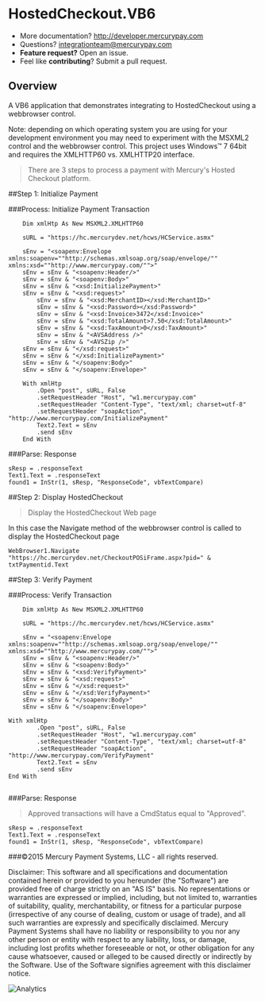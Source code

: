 HostedCheckout.VB6
====================

* More documentation?  http://developer.mercurypay.com
* Questions?  integrationteam@mercurypay.com
* **Feature request?** Open an issue.
* Feel like **contributing**?  Submit a pull request.


## Overview

A VB6 application that demonstrates integrating to HostedCheckout using a webbrowser control.

Note: depending on which operating system you are using for your development environment you may need to experiment with the MSXML2 control and the webbrowser control.  This project uses Windows&trade; 7 64bit and requires the XMLHTTP60 vs. XMLHTTP20 interface.

>There are 3 steps to process a payment with Mercury's Hosted Checkout platform.

##Step 1: Initialize Payment


###Process: Initialize Payment Transaction

```
    Dim xmlHtp As New MSXML2.XMLHTTP60
    
    sURL = "https://hc.mercurydev.net/hcws/HCService.asmx"
    
    sEnv = "<soapenv:Envelope xmlns:soapenv=""http://schemas.xmlsoap.org/soap/envelope/"" xmlns:xsd=""http://www.mercurypay.com/"">"
    sEnv = sEnv & "<soapenv:Header/>"
    sEnv = sEnv & "<soapenv:Body>"
    sEnv = sEnv & "<xsd:InitializePayment>"
    sEnv = sEnv & "<xsd:request>"
        sEnv = sEnv & "<xsd:MerchantID></xsd:MerchantID>"
        sEnv = sEnv & "<xsd:Password></xsd:Password>"
        sEnv = sEnv & "<xsd:Invoice>3472</xsd:Invoice>"
        sEnv = sEnv & "<xsd:TotalAmount>7.50</xsd:TotalAmount>"
        sEnv = sEnv & "<xsd:TaxAmount>0</xsd:TaxAmount>"
        sEnv = sEnv & "<AVSAddress />"
        sEnv = sEnv & "<AVSZip />"
    sEnv = sEnv & "</xsd:request>"
    sEnv = sEnv & "</xsd:InitializePayment>"
    sEnv = sEnv & "</soapenv:Body>"
    sEnv = sEnv & "</soapenv:Envelope>"
    
    With xmlHtp
        .Open "post", sURL, False
        .setRequestHeader "Host", "w1.mercurypay.com"
        .setRequestHeader "Content-Type", "text/xml; charset=utf-8"
        .setRequestHeader "soapAction", "http://www.mercurypay.com/InitializePayment"
        Text2.Text = sEnv
        .send sEnv
    End With
```

###Parse: Response

```
sResp = .responseText
Text1.Text = .responseText
found1 = InStr(1, sResp, "ResponseCode", vbTextCompare)

```

##Step 2: Display HostedCheckout

>Display the HostedCheckout Web page

In this case the Navigate method of the webbrowser control is called to display the HostedCheckout page

```
WebBrowser1.Navigate "https://hc.mercurydev.net/CheckoutPOSiFrame.aspx?pid=" & txtPaymentid.Text

```

##Step 3: Verify Payment

###Process: Verify Transaction

```
    Dim xmlHtp As New MSXML2.XMLHTTP60
    
    sURL = "https://hc.mercurydev.net/hcws/HCService.asmx"
    
    sEnv = "<soapenv:Envelope xmlns:soapenv=""http://schemas.xmlsoap.org/soap/envelope/"" xmlns:xsd=""http://www.mercurypay.com/"">"
    sEnv = sEnv & "<soapenv:Header/>"
    sEnv = sEnv & "<soapenv:Body>"
    sEnv = sEnv & "<xsd:VerifyPayment>"
    sEnv = sEnv & "<xsd:request>"
    sEnv = sEnv & "</xsd:request>"
    sEnv = sEnv & "</xsd:VerifyPayment>"
    sEnv = sEnv & "</soapenv:Body>"
    sEnv = sEnv & "</soapenv:Envelope>"
    
With xmlHtp
        .Open "post", sURL, False
        .setRequestHeader "Host", "w1.mercurypay.com"
        .setRequestHeader "Content-Type", "text/xml; charset=utf-8"
        .setRequestHeader "soapAction", "http://www.mercurypay.com/VerifyPayment"
        Text2.Text = sEnv
        .send sEnv
End With
    
```

###Parse: Response

>Approved transactions will have a CmdStatus equal to "Approved".

```
sResp = .responseText
Text1.Text = .responseText
found1 = InStr(1, sResp, "ResponseCode", vbTextCompare)
```

###©2015 Mercury Payment Systems, LLC - all rights reserved.

Disclaimer:
This software and all specifications and documentation contained herein or provided to you hereunder (the "Software") are provided free of charge strictly on an "AS IS" basis. No representations or warranties are expressed or implied, including, but not limited to, warranties of suitability, quality, merchantability, or fitness for a particular purpose (irrespective of any course of dealing, custom or usage of trade), and all such warranties are expressly and specifically disclaimed. Mercury Payment Systems shall have no liability or responsibility to you nor any other person or entity with respect to any liability, loss, or damage, including lost profits whether foreseeable or not, or other obligation for any cause whatsoever, caused or alleged to be caused directly or indirectly by the Software. Use of the Software signifies agreement with this disclaimer notice.

![Analytics](https://ga-beacon.appspot.com/UA-60858025-20/HostedCheckout.VB6/readme?pixel)
